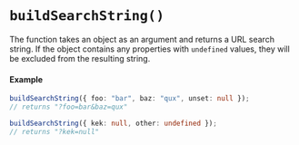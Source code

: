 # `buildSearchString()`

The function takes an object as an argument and returns a URL search string. If the object contains any properties with `undefined` values, they will be excluded from the resulting string.

#### Example

```ts
buildSearchString({ foo: "bar", baz: "qux", unset: null });
// returns "?foo=bar&baz=qux"

buildSearchString({ kek: null, other: undefined });
// returns "?kek=null"
```
